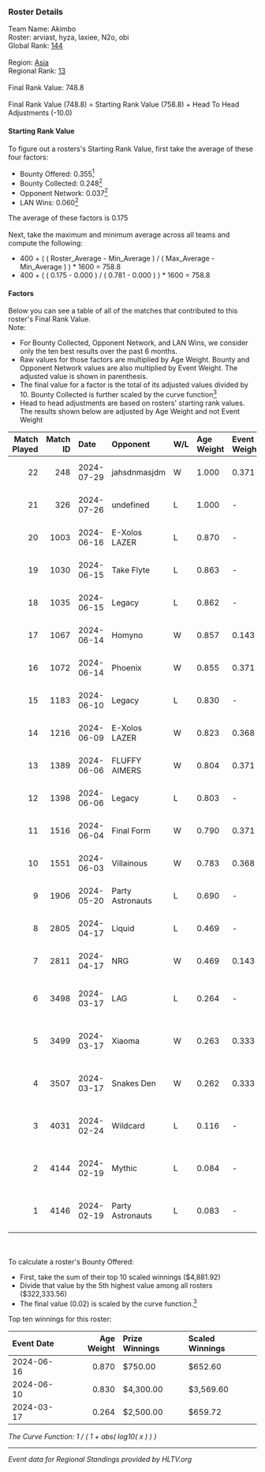 ### Roster Details<br />
Team Name: Akimbo<br />
Roster: arviast, hyza, laxiee, N2o, obi<br />
Global Rank: [144](../standings_global.md)<br />
<br />
Region: [Asia]( ../standings_asia.md)<br />
Regional Rank: [13]( ../standings_asia.md)<br />
<br />
Final Rank Value:  748.8<br />
<br />
Final Rank Value (748.8) = Starting Rank Value (758.8) + Head To Head Adjustments (-10.0)<br />

#### Starting Rank Value<br />
To figure out a rosters's Starting Rank Value, first take the average of these four factors:<br />
- Bounty Offered: 0.355[<sup>1</sup>](#table2)
- Bounty Collected: 0.248[<sup>2</sup>](#table1)
- Opponent Network: 0.037[<sup>2</sup>](#table1)
- LAN Wins: 0.060[<sup>2</sup>](#table1)

The average of these factors is 0.175<br />
<br />
Next, take the maximum and minimum average across all teams and compute the following:<br />
- 400 + ( ( Roster_Average - Min_Average ) / ( Max_Average - Min_Average ) ) * 1600 = 758.8
- 400 + ( ( 0.175 - 0.000 ) / ( 0.781 - 0.000 ) ) * 1600 = 758.8


#### Factors<br />
Below you can see a table of all of the matches that contributed to this roster's Final Rank Value.<br />
Note:<br />

- For Bounty Collected, Opponent Network, and LAN Wins, we consider only the ten best results over the past 6 months.
- Raw values for those factors are multiplied by Age Weight. Bounty and Opponent Network values are also multiplied by Event Weight. The adjusted value is shown in parenthesis.
- The final value for a factor is the total of its adjusted values divided by 10. Bounty Collected is further scaled by the curve function[<sup>3</sup>](#curveFunction)
- Head to head adjustments are based on rosters' starting rank values. The results shown below are adjusted by Age Weight and not Event Weight
<span id="table1"></span><br />


| Match Played | Match ID | Date       | Opponent         | W/L | Age Weight | Event Weight | Bounty Collected | Opponent Network | LAN Wins  | H2H Adj. | Roster                                 |
| -: | -: | :- | :- | :- | :- | :- | :- | :- | :- | -: | :- |
|           22 |      248 | 2024-07-29 | jahsdnmasjdm     | W   | 1.000      | 0.371        | 0.000 (0.000)    | 0.000 (0.000)    | 0 (0.000) |     3.74 | arviast, hyza, laxiee, N2o, obi        |
|           21 |      326 | 2024-07-26 | undefined        | L   | 1.000      | -            | -                | -                | -         |   -23.95 | hyza, kmrn, laxiee, N2o, obi           |
|           20 |     1003 | 2024-06-16 | E-Xolos LAZER    | L   | 0.870      | -            | -                | -                | -         |   -12.79 | calamity, kralz , laxiee, N2o, obi     |
|           19 |     1030 | 2024-06-15 | Take Flyte       | L   | 0.863      | -            | -                | -                | -         |   -17.59 | calamity, kralz , laxiee, N2o, obi     |
|           18 |     1035 | 2024-06-15 | Legacy           | L   | 0.862      | -            | -                | -                | -         |    -5.86 | calamity, kralz , laxiee, N2o, obi     |
|           17 |     1067 | 2024-06-14 | Homyno           | W   | 0.857      | 0.143        | 0.007 (0.001)    | 0.158 (0.019)    | 0 (0.000) |     8.98 | calamity, kralz , laxiee, N2o, obi     |
|           16 |     1072 | 2024-06-14 | Phoenix          | W   | 0.855      | 0.371        | 0.004 (0.001)    | 0.281 (0.089)    | 0 (0.000) |    11.48 | calamity, kralz , laxiee, N2o, obi     |
|           15 |     1183 | 2024-06-10 | Legacy           | L   | 0.830      | -            | -                | -                | -         |    -5.49 | calamity, kralz , laxiee, N2o, obi     |
|           14 |     1216 | 2024-06-09 | E-Xolos LAZER    | W   | 0.823      | 0.368        | 0.011 (0.003)    | 0.389 (0.118)    | 0 (0.000) |    12.58 | calamity, kralz , laxiee, N2o, obi     |
|           13 |     1389 | 2024-06-06 | FLUFFY AIMERS    | W   | 0.804      | 0.371        | 0.003 (0.001)    | 0.314 (0.094)    | 0 (0.000) |    10.30 | calamity, kralz , laxiee, N2o, obi     |
|           12 |     1398 | 2024-06-06 | Legacy           | L   | 0.803      | -            | -                | -                | -         |    -5.26 | calamity, kralz , laxiee, N2o, obi     |
|           11 |     1516 | 2024-06-04 | Final Form       | W   | 0.790      | 0.371        | 0.003 (0.001)    | 0.066 (0.019)    | 0 (0.000) |     8.41 | calamity, kralz , laxiee, N2o, obi     |
|           10 |     1551 | 2024-06-03 | Villainous       | W   | 0.783      | 0.368        | 0.003 (0.001)    | 0.000 (0.000)    | 0 (0.000) |     5.59 | calamity, kralz , laxiee, N2o, obi     |
|            9 |     1906 | 2024-05-20 | Party Astronauts | L   | 0.690      | -            | -                | -                | -         |    -6.12 | calamity, kralz , laxiee, N2o, obi     |
|            8 |     2805 | 2024-04-17 | Liquid           | L   | 0.469      | -            | -                | -                | -         |    -0.14 | calamity, kralz , laxiee, N2o, obi     |
|            7 |     2811 | 2024-04-17 | NRG              | W   | 0.469      | 0.143        | 0.020 (0.001)    | 0.520 (0.035)    | 0 (0.000) |     9.60 | calamity, kralz , laxiee, N2o, obi     |
|            6 |     3498 | 2024-03-17 | LAG              | L   | 0.264      | -            | -                | -                | -         |    -3.24 | arviast, C4LLM3SU3, calamity, N2o, obi |
|            5 |     3499 | 2024-03-17 | Xiaoma           | W   | 0.263      | 0.333        | 0.001 (0.000)    | 0.010 (0.001)    | 1 (0.263) |     1.92 | arviast, C4LLM3SU3, calamity, N2o, obi |
|            4 |     3507 | 2024-03-17 | Snakes Den       | W   | 0.262      | 0.333        | 0.000 (0.000)    | 0.000 (0.000)    | 1 (0.262) |     0.99 | arviast, C4LLM3SU3, calamity, N2o, obi |
|            3 |     4031 | 2024-02-24 | Wildcard         | L   | 0.116      | -            | -                | -                | -         |    -1.25 | C4LLM3SU3, calamity, laxiee, N2o, obi  |
|            2 |     4144 | 2024-02-19 | Mythic           | L   | 0.084      | -            | -                | -                | -         |    -1.19 | C4LLM3SU3, calamity, laxiee, N2o, obi  |
|            1 |     4146 | 2024-02-19 | Party Astronauts | L   | 0.083      | -            | -                | -                | -         |    -0.74 | C4LLM3SU3, calamity, laxiee, N2o, obi  |

<br />
<span id="table2"></span><br />
To calculate a roster's Bounty Offered:<br />

- First, take the sum of their top 10 scaled winnings ($4,881.92)
- Divide that value by the 5th highest value among all rosters ($322,333.56)
- The final value (0.02) is scaled by the curve function.[<sup>3</sup>](#curveFunction)

Top ten winnings for this roster:<br />

| Event Date | Age Weight | Prize Winnings | Scaled Winnings |
| :- | -: | :- | :- |
| 2024-06-16 |      0.870 | $750.00        | $652.60         |
| 2024-06-10 |      0.830 | $4,300.00      | $3,569.60       |
| 2024-03-17 |      0.264 | $2,500.00      | $659.72         |


<span id="curveFunction"></span>_The Curve Function: 1 / ( 1 + abs( log10( x ) ) )_<br />

---
_Event data for Regional Standings provided by HLTV.org_<br />
